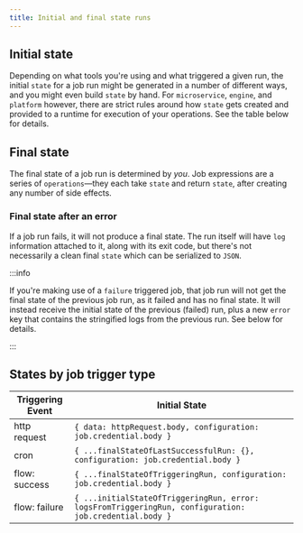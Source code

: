 ```yaml
---
title: Initial and final state runs
---
```


## Initial state

Depending on what tools you're using and what triggered a given run, the initial
`state` for a job run might be generated in a number of different ways, and you
might even build `state` by hand. For `microservice`, `engine`, and `platform`
however, there are strict rules around how `state` gets created and provided to
a runtime for execution of your operations. See the table below for details.

## Final state

The final state of a job run is determined by _you_. Job expressions are a
series of `operations`—they each take `state` and return `state`, after creating
any number of side effects.

### Final state after an error

If a job run fails, it will not produce a final state. The run itself will have
`log` information attached to it, along with its exit code, but there's not
necessarily a clean final `state` which can be serialized to `JSON`.

:::info

If you're making use of a `failure` triggered job, that job run will not get the
final state of the previous job run, as it failed and has no final state. It
will instead receive the initial state of the previous (failed) run, plus a new
`error` key that contains the stringified logs from the previous run. See below
for details.

:::

## States by job trigger type

| Triggering Event | Initial State                                                                                          |
| ---------------- | ------------------------------------------------------------------------------------------------------ |
| http request     | `{ data: httpRequest.body, configuration: job.credential.body }`                                       |
| cron             | `{ ...finalStateOfLastSuccessfulRun: {}, configuration: job.credential.body }`                         |
| flow: success    | `{ ...finalStateOfTriggeringRun, configuration: job.credential.body }`                                 |
| flow: failure    | `{ ...initialStateOfTriggeringRun, error: logsFromTriggeringRun, configuration: job.credential.body }` |
